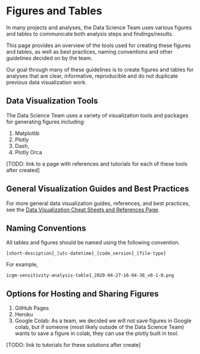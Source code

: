 # Figures and Tables

In many projects and analyses, the Data Science Team uses various figures
and tables to communicate both analysis steps and findings/results. 

This page provides an overview of the tools used for creating these figures 
and tables, as well as best practices, naming conventions and other guidelines
decided on by the team.

Our goal through many of these guidelines is to create figures and tables for analyses
that are clear, informative, reproducible and do not duplicate previous data visualization work.

## Data Visualization Tools

The Data Science Team uses a variety of visualization tools and packages
for generating figures including:

1. Matplotlib
2. Plotly 
3. Dash, 
4. Plotly Orca

[TODO: link to a page with references and tutorials for each of these tools after created]

## General Visualization Guides and Best Practices

For more general data visualization guides, references, and best practices, see
the [Data Visualization Cheat Sheets and References Page](https://github.com/tidepool-org/data-science-handbook/blob/master/cheat-sheets/data-visualization.md).

## Naming Conventions

All tables and figures should be named using the following convention.

    [short-desciption]_[utc-datetime]_[code_version]_[file-type]
    
For example,
        
    icgm-sensitivity-analysis-table1_2020-04-27-16-04-38_v0-1-0.png


## Options for Hosting and Sharing Figures

1. GitHub Pages
2. Heroku
3. Google Colab: As a team, we decided we will not save figures in Google colab, but if someone 
(most likely outside of the Data Science Team) wants to save a figure in colab, 
they can use the plotly built in tool.

[TODO: link to tutorials for these solutions after create]